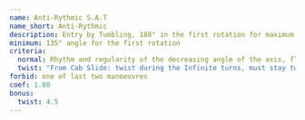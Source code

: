 ```yaml
---
name: Anti-Rythmic S.A.T
name_short: Anti-Rythmic
description: Entry by Tumbling, 180° in the first rotation for maximum points + 1 SAT rotation at the end
minimum: 135° angle for the first rotation
criteria:
  normal: Rhythm and regularity of the decreasing angle of the axis, flow, exit or connection
  twist: "From Cab Slide: twist during the Infinite turns, must stay twisted until the SAT. Must stay twisted for 1 SAT rotation, can untwist for the exit. From Tumbling: twisted on the entry, must stay twisted until the SAT. Must stay twisted for 1 SAT turn, can untwist for the exit"
forbid: one of last two manoeuvres
coef: 1.80
bonus:
  twist: 4.5
---
```

